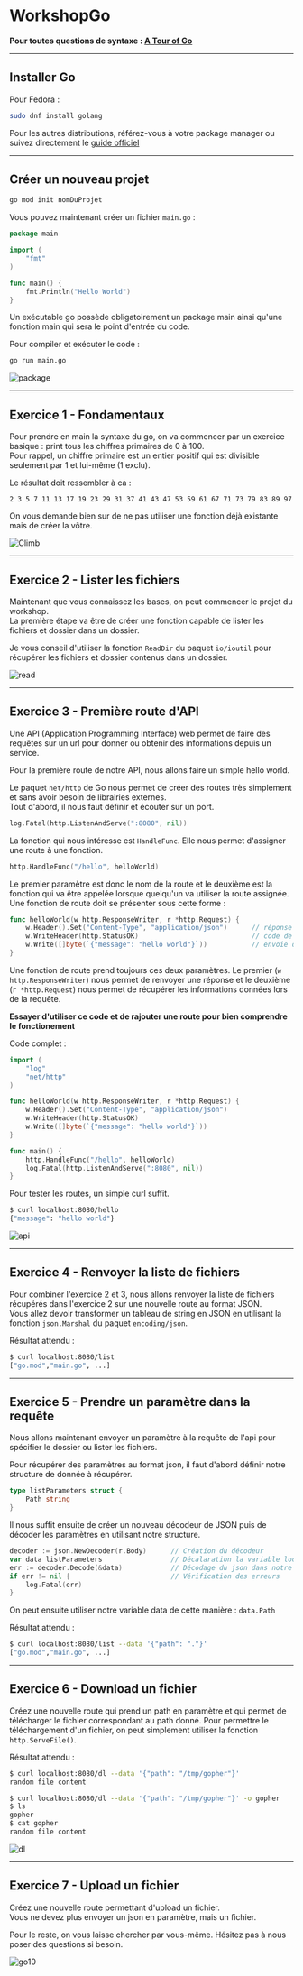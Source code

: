 # WorkshopGo

**Pour toutes questions de syntaxe : [A Tour of Go](https://tour.golang.org/)**  

****
## Installer Go

Pour Fedora :
```bash
sudo dnf install golang
```
Pour les autres distributions, référez-vous à votre package manager ou suivez directement le [guide officiel](https://golang.org/doc/install)


****
## Créer un nouveau projet 

```bash
go mod init nomDuProjet
```

Vous pouvez maintenant créer un fichier `main.go` :
```Go
package main

import (
	"fmt"
)

func main() {
	fmt.Println("Hello World")
}
```
Un exécutable go possède obligatoirement un package main ainsi qu'une fonction main qui sera le point d'entrée du code.

Pour compiler et exécuter le code :
```bash
go run main.go
```

![package](https://github.com/egonelbre/gophers/blob/master/vector/fairy-tale/witch-learning.svg)


****
## Exercice 1 - Fondamentaux

Pour prendre en main la syntaxe du go, on va commencer par un exercice basique : print tous les chiffres primaires de 0 à 100.  
Pour rappel, un chiffre primaire est un entier positif qui est divisible seulement par 1 et lui-même (1 exclu).

Le résultat doit ressembler à ca :
```
2 3 5 7 11 13 17 19 23 29 31 37 41 43 47 53 59 61 67 71 73 79 83 89 97
```

On vous demande bien sur de ne pas utiliser une fonction déjà existante mais de créer la vôtre.

![Climb](https://github.com/egonelbre/gophers/blob/master/vector/adventure/hiking.svg)


****
## Exercice 2 - Lister les fichiers

Maintenant que vous connaissez les bases, on peut commencer le projet du workshop.  
La première étape va être de créer une fonction capable de lister les fichiers et dossier dans un dossier.

Je vous conseil d'utiliser la fonction `ReadDir` du paquet `io/ioutil` pour récupérer les fichiers et dossier contenus dans un dossier.

![read](https://github.com/egonelbre/gophers/blob/master/sketch/fairy-tale/messenger-reading.png)


****
## Exercice 3 - Première route d'API

Une API (Application Programming Interface) web permet de faire des requêtes sur un url pour donner ou obtenir des informations depuis un service.

Pour la première route de notre API, nous allons faire un simple hello world.

Le paquet `net/http` de Go nous permet de créer des routes très simplement et sans avoir besoin de librairies externes.  
Tout d'abord, il nous faut définir et écouter sur un port.  
```Go
log.Fatal(http.ListenAndServe(":8080", nil))
```
La fonction qui nous intéresse est `HandleFunc`. Elle nous permet d'assigner une route à une fonction.
```Go
http.HandleFunc("/hello", helloWorld)
```
Le premier paramètre est donc le nom de la route et le deuxième est la fonction qui va être appelée lorsque quelqu'un va utiliser la route assignée.  
Une fonction de route doit se présenter sous cette forme :
```Go
func helloWorld(w http.ResponseWriter, r *http.Request) {
	w.Header().Set("Content-Type", "application/json")      // réponse de type JSON
	w.WriteHeader(http.StatusOK)                            // code de réponse HTTP                      
	w.Write([]byte(`{"message": "hello world"}`))           // envoie de la réponse
}
```
Une fonction de route prend toujours ces deux paramètres. Le premier (`w http.ResponseWriter`) nous permet de renvoyer une réponse et le deuxième (`r *http.Request`) nous permet de récupérer les informations données lors de la requête.

**Essayer d'utiliser ce code et de rajouter une route pour bien comprendre le fonctionement**

Code complet : 
```Go
import (
	"log"
	"net/http"
)

func helloWorld(w http.ResponseWriter, r *http.Request) {
	w.Header().Set("Content-Type", "application/json")
	w.WriteHeader(http.StatusOK)
	w.Write([]byte(`{"message": "hello world"}`))
}

func main() {
	http.HandleFunc("/hello", helloWorld)
	log.Fatal(http.ListenAndServe(":8080", nil))
}
```
Pour tester les routes, un simple curl suffit.  
```bash
$ curl localhost:8080/hello
{"message": "hello world"}
```

![api](https://github.com/ashleymcnamara/gophers/blob/master/MovingGopher.png)


****
## Exercice 4 - Renvoyer la liste de fichiers

Pour combiner l'exercice 2 et 3, nous allons renvoyer la liste de fichiers récupérés dans l'exercice 2 sur une nouvelle route au format JSON.  
Vous allez devoir transformer un tableau de string en JSON en utilisant la fonction `json.Marshal` du paquet `encoding/json`.

Résultat attendu :
```bash
$ curl localhost:8080/list
["go.mod","main.go", ...]
```


****
## Exercice 5 - Prendre un paramètre dans la requête

Nous allons maintenant envoyer un paramètre à la requête de l'api pour spécifier le dossier ou lister les fichiers.

Pour récupérer des paramètres au format json, il faut  d'abord définir notre structure de donnée à récupérer.
```Go
type listParameters struct {
	Path string
}
```

Il nous suffit ensuite de créer un nouveau décodeur de JSON puis de décoder les paramètres en utilisant notre structure.

```Go
decoder := json.NewDecoder(r.Body)		// Création du décodeur
var data listParameters					// Décalaration la variable local du type de la structure
err := decoder.Decode(&data)			// Décodage du json dans notre structure
if err != nil {							// Vérification des erreurs
	log.Fatal(err)
}
```

On peut ensuite utiliser notre variable data de cette manière : `data.Path`

Résultat attendu :
```bash
$ curl localhost:8080/list --data '{"path": "."}'
["go.mod","main.go", ...]
```


****
## Exercice 6 - Download un fichier

Créez une nouvelle route qui prend un path en paramètre et qui permet de télécharger le fichier correspondant au path donné.
Pour permettre le téléchargement d'un fichier, on peut simplement utiliser la fonction `http.ServeFile()`.

Résultat attendu :
```bash
$ curl localhost:8080/dl --data '{"path": "/tmp/gopher"}'
random file content
```

```bash
$ curl localhost:8080/dl --data '{"path": "/tmp/gopher"}' -o gopher
$ ls
gopher
$ cat gopher
random file content
```

![dl](https://github.com/ashleymcnamara/gophers/blob/master/LazyGopher.png)


****
## Exercice 7 - Upload un fichier

Créez une nouvelle route permettant d'upload un fichier.  
Vous ne devez plus envoyer un json en paramètre, mais un fichier.

Pour le reste, on vous laisse chercher par vous-même. Hésitez pas à nous poser des questions si besoin.

![go10](https://blog.golang.org/10years/gopher10th-small.jpg)
